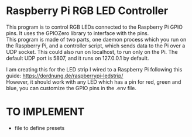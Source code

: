 # Raspberry Pi RGB LED Controller

This program is to control RGB LEDs connected to the Raspberry Pi GPIO pins. It uses the GPIOZero library to interface with the pins.  
This program is made of two parts, one daemon process which you run on the Raspberry Pi, and a controller script, which sends data to the Pi over a UDP socket. This could also run on localhost, to run only on the Pi. The default UDP port is 5807, and it runs on 127.0.0.1 by default.  

I am creating this for the LED strip I wired to a Raspberry Pi following this guide: https://dordnung.de/raspberrypi-ledstrip/  
However, it should work with any LED which has a pin for red, green and blue, you can customize the GPIO pins in the .env file.  

# TO IMPLEMENT
* file to define presets  
